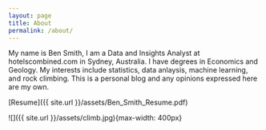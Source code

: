 ```yaml
---
layout: page
title: About
permalink: /about/
---
```


My name is Ben Smith, I am a Data and Insights Analyst at hotelscombined.com in Sydney, Australia. I have degrees in Economics and Geology. My interests include statistics, data anlaysis, machine learning, and rock climbing. This is a personal blog and any opinions expressed here are my own.

[Resume]({{ site.url }}/assets/Ben_Smith_Resume.pdf)

![]({{ site.url }}/assets/climb.jpg){max-width:  400px}

